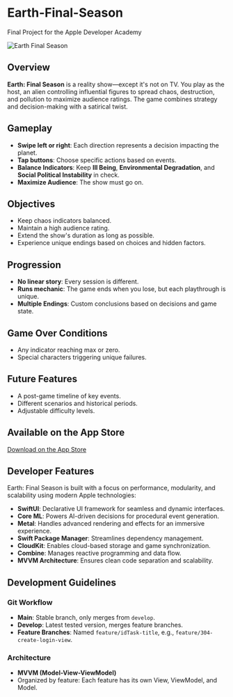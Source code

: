 # Earth-Final-Season
Final Project for the Apple Developer Academy

![Earth Final Season](EarthFinalSeason.png)

## Overview

**Earth: Final Season** is a reality show—except it's not on TV. You play as the host, an alien controlling influential figures to spread chaos, destruction, and pollution to maximize audience ratings. The game combines strategy and decision-making with a satirical twist.

## Gameplay

- **Swipe left or right**: Each direction represents a decision impacting the planet.
- **Tap buttons**: Choose specific actions based on events.
- **Balance Indicators**: Keep **Ill Being**, **Environmental Degradation**, and **Social Political Instability** in check.
- **Maximize Audience**: The show must go on.

## Objectives

- Keep chaos indicators balanced.
- Maintain a high audience rating.
- Extend the show's duration as long as possible.
- Experience unique endings based on choices and hidden factors.

## Progression

- **No linear story**: Every session is different.
- **Runs mechanic**: The game ends when you lose, but each playthrough is unique.
- **Multiple Endings**: Custom conclusions based on decisions and game state.

## Game Over Conditions

- Any indicator reaching max or zero.
- Special characters triggering unique failures.

## Future Features

- A post-game timeline of key events.
- Different scenarios and historical periods.
- Adjustable difficulty levels.

## Available on the App Store

[Download on the App Store](https://apps.apple.com/br/app/earth-final-season/id6736763946?l=en-GB)

## Developer Features

Earth: Final Season is built with a focus on performance, modularity, and scalability using modern Apple technologies:

- **SwiftUI**: Declarative UI framework for seamless and dynamic interfaces.
- **Core ML**: Powers AI-driven decisions for procedural event generation.
- **Metal**: Handles advanced rendering and effects for an immersive experience.
- **Swift Package Manager**: Streamlines dependency management.
- **CloudKit**: Enables cloud-based storage and game synchronization.
- **Combine**: Manages reactive programming and data flow.
- **MVVM Architecture**: Ensures clean code separation and scalability.

## Development Guidelines

### Git Workflow

- **Main**: Stable branch, only merges from `develop`.
- **Develop**: Latest tested version, merges feature branches.
- **Feature Branches**: Named `feature/idTask-title`, e.g., `feature/304-create-login-view`.

### Architecture

- **MVVM (Model-View-ViewModel)**
- Organized by feature: Each feature has its own View, ViewModel, and Model.


